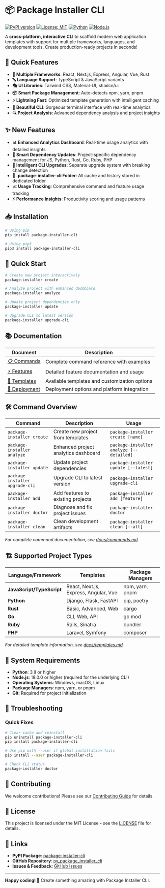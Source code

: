 # 📦 Package Installer CLI

[![PyPI version](https://img.shields.io/pypi/v/package-installer-cli.svg)](https://pypi.org/project/package-installer-cli/)
[![License: MIT](https://img.shields.io/badge/License-MIT-yellow.svg)](https://opensource.org/licenses/MIT)
[![Python](https://img.shields.io/badge/python-%3E%3D3.8-brightgreen.svg)](https://python.org/)
[![Node.js](https://img.shields.io/badge/node-%3E%3D18.0.0-brightgreen.svg)](https://nodejs.org/)

A **cross-platform, interactive CLI** to scaffold modern web application templates with support for multiple frameworks, languages, and development tools. Create production-ready projects in seconds!

## 🚀 Quick Features

- **🎨 Multiple Frameworks**: React, Next.js, Express, Angular, Vue, Rust
- **🔤 Language Support**: TypeScript & JavaScript variants
- **🎭 UI Libraries**: Tailwind CSS, Material-UI, shadcn/ui
- **📦 Smart Package Management**: Auto-detects npm, yarn, pnpm
- **⚡ Lightning Fast**: Optimized template generation with intelligent caching
- **🌈 Beautiful CLI**: Gorgeous terminal interface with real-time analytics
- **🔍 Project Analysis**: Advanced dependency analysis and project insights

## ✨ New Features

- **📊 Enhanced Analytics Dashboard**: Real-time usage analytics with detailed insights
- **🎯 Smart Dependency Updates**: Project-specific dependency management for JS, Python, Rust, Go, Ruby, PHP
- **🚀 Intelligent CLI Upgrades**: Separate upgrade system with breaking change detection
- **💾 .package-installer-cli Folder**: All cache and history stored in dedicated folder
- **📈 Usage Tracking**: Comprehensive command and feature usage tracking
- **⚡ Performance Insights**: Productivity scoring and usage patterns

## 📥 Installation

```bash
# Using pip
pip install package-installer-cli

# Using pip3
pip3 install package-installer-cli
```

## 🎯 Quick Start

```bash
# Create new project interactively
package-installer create

# Analyze project with enhanced dashboard
package-installer analyze

# Update project dependencies only
package-installer update

# Upgrade CLI to latest version
package-installer upgrade-cli
```

## 📚 Documentation

| Document | Description |
|----------|-------------|
| [📋 Commands](docs/commands.md) | Complete command reference with examples |
| [⚡ Features](docs/features.md) | Detailed feature documentation and usage |
| [🎨 Templates](docs/templates.md) | Available templates and customization options |
| [🚀 Deployment](docs/deploy.md) | Deployment options and platform integration |

## 🛠️ Command Overview

| Command | Description | Usage |
|---------|-------------|-------|
| `package-installer create` | Create new project from templates | `package-installer create [name]` |
| `package-installer analyze` | Enhanced project analytics dashboard | `package-installer analyze [--detailed]` |
| `package-installer update` | Update project dependencies | `package-installer update [--latest]` |
| `package-installer upgrade-cli` | Upgrade CLI to latest version | `package-installer upgrade-cli` |
| `package-installer add` | Add features to existing projects | `package-installer add [feature]` |
| `package-installer doctor` | Diagnose and fix project issues | `package-installer doctor` |
| `package-installer clean` | Clean development artifacts | `package-installer clean [--all]` |

*For complete command documentation, see [docs/commands.md](docs/commands.md)*

## 🏗️ Supported Project Types

| Language/Framework | Templates | Package Managers |
|-------------------|-----------|------------------|
| **JavaScript/TypeScript** | React, Next.js, Express, Angular, Vue | npm, yarn, pnpm |
| **Python** | Django, Flask, FastAPI | pip, poetry |
| **Rust** | Basic, Advanced, Web | cargo |
| **Go** | CLI, Web, API | go mod |
| **Ruby** | Rails, Sinatra | bundler |
| **PHP** | Laravel, Symfony | composer |

*For detailed template information, see [docs/templates.md](docs/templates.md)*

## 🎯 System Requirements

- **Python**: 3.8 or higher
- **Node.js**: 18.0.0 or higher (required for the underlying CLI)
- **Operating Systems**: Windows, macOS, Linux
- **Package Managers**: npm, yarn, or pnpm
- **Git**: Required for project initialization

## 🐛 Troubleshooting

### Quick Fixes

```bash
# Clear cache and reinstall
pip uninstall package-installer-cli
pip install package-installer-cli

# Use pip with --user if global installation fails
pip install --user package-installer-cli

# Check CLI status
package-installer doctor
```

## 🤝 Contributing

We welcome contributions! Please see our [Contributing Guide](CONTRIBUTING.md) for details.

## 📄 License

This project is licensed under the MIT License - see the [LICENSE](LICENSE) file for details.

## 🔗 Links

- **PyPI Package**: [package-installer-cli](https://pypi.org/project/package-installer-cli/)
- **GitHub Repository**: [py_package_installer_cli](https://github.com/0xshariq/py_package_installer_cli)
- **Issues & Feedback**: [GitHub Issues](https://github.com/0xshariq/py_package_installer_cli/issues)

---

**Happy coding! 🚀** Create something amazing with Package Installer CLI.
